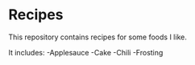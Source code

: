 # Recipes

This repository contains recipes for some foods I like.

It includes:
-Applesauce
-Cake
-Chili
-Frosting

